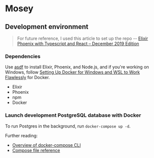 # Mosey

## Development environment

> For future reference, I used this article to set up the repo -- [Elixir Phoenix with Typescript and React – December 2019 Edition](https://dev.to/aisrael/elixir-phoenix-with-typescript-and-react-december-2019-edition-39l4)

### Dependencies

Use [asdf](https://asdf-vm.com/) to install Elixir, Phoenix, and Node.js, and if you're working on Windows, follow [Setting Up Docker for Windows and WSL to Work Flawlessly](https://nickjanetakis.com/blog/setting-up-docker-for-windows-and-wsl-to-work-flawlessly) for Docker.

- Elixir
- Phoenix
- npm
- Docker

### Launch development PostgreSQL database with Docker

To run Postgres in the background, run `docker-compose up -d`.

Further reading:

- [Overview of docker-compose CLI](https://docs.docker.com/compose/reference/overview/)
- [Compose file reference](https://docs.docker.com/compose/compose-file/)
